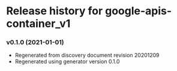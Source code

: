 # Release history for google-apis-container_v1

### v0.1.0 (2021-01-01)

* Regenerated from discovery document revision 20201209
* Regenerated using generator version 0.1.0

